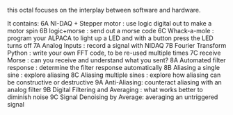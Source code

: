 this octal focuses on the interplay between software and hardware.  

It contains:
6A NI-DAQ + Stepper motor : use logic digital out to make a motor spin
6B logic+morse : send out a morse code
6C Whack-a-mole : program your ALPACA to light up a LED and with a button press the LED turns off
7A Analog Inputs : record a signal with NIDAQ
7B Fourier Transform Python : write your own FFT code, to be re-used multiple times
7C receive Morse : can you receive and understand what you sent?
8A Automated filter response : determine the filter response automatically
8B Aliasing a single sine : explore aliasing
8C Aliasing multiple sines : explore how aliasing can be constructive or destructive
9A Anti-Aliasing: counteract aliasing with an analog filter
9B Digital Filtering and Averaging : what works better to diminish noise
9C Signal Denoising by Average: averaging an untriggered signal 
